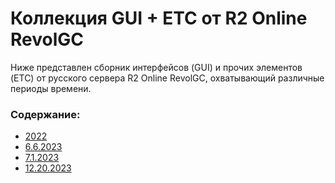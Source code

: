 # Коллекция GUI + ETC от R2 Online RevolGC
Ниже представлен сборник интерфейсов (GUI) и прочих элементов (ETC) от русского сервера R2 Online RevolGC, охватывающий различные периоды времени.

### Содержание:

- [2022](https://github.com/Aksel911/R2-Textures/tree/main/%5BGUI%5D%20%5BETC%5D%20R2%20REVOLGC%20COLLECTION/%5BGUI%5D%20%5BETC%5D%20REVOLGCC%202022)
- [6.6.2023](https://github.com/Aksel911/R2-Textures/tree/main/%5BGUI%5D%20%5BETC%5D%20R2%20REVOLGC%20COLLECTION/%5BETC%5D%20REVOLGCC%206.6.2023/etc%206.6.2023)
- [7.1.2023](https://github.com/Aksel911/R2-Textures/tree/main/%5BGUI%5D%20%5BETC%5D%20R2%20REVOLGC%20COLLECTION/%5BGUI%5D%20%5BETC%5D%20REVOLGCC%207.1.2023)
- [12.20.2023](https://github.com/Aksel911/R2-Textures/tree/main/%5BGUI%5D%20%5BETC%5D%20R2%20REVOLGC%20COLLECTION/%5BGUI%5D%20%5BETC%5D%20REVOLGCC%2012.20.2023)